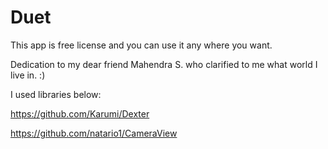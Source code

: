 # Duet
This app is free license and you can use it any where you want.

Dedication to my dear friend Mahendra S. who clarified to me what world I live in. :)

I used libraries below:

https://github.com/Karumi/Dexter

https://github.com/natario1/CameraView
